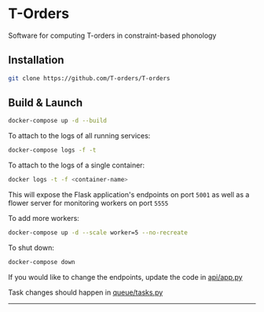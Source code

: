 # T-Orders

Software for computing T-orders in constraint-based phonology

## Installation

```bash
git clone https://github.com/T-orders/T-orders
```

## Build & Launch

```bash
docker-compose up -d --build
```

To attach to the logs of all running services:

```bash
docker-compose logs -f -t
```

To attach to the logs of a single container:

```bash
docker logs -t -f <container-name>
```

This will expose the Flask application's endpoints on port `5001` as well as a flower server for monitoring workers on port `5555`

To add more workers:

```bash
docker-compose up -d --scale worker=5 --no-recreate
```

To shut down:

```bash
docker-compose down
```

If you would like to change the endpoints, update the code in [api/app.py](api/app.py)

Task changes should happen in [queue/tasks.py](celery-queue/tasks.py)

---
